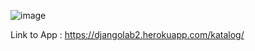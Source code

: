 ![image](https://user-images.githubusercontent.com/89756053/190023163-4c469606-92e8-4a7b-8477-3c26fb330f58.png)

Link to App : https://djangolab2.herokuapp.com/katalog/
